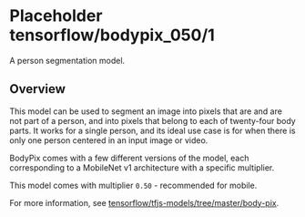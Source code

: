 # Placeholder tensorflow/bodypix_050/1
A person segmentation model.

<!-- module-type: image-segmentation -->
<!-- task: image-segmentation -->

## Overview
This model can be used to segment an image into pixels that are and are not part
of a person, and into pixels that belong to each of twenty-four body parts. It
works for a single person, and its ideal use case is for when there is only one
person centered in an input image or video.

BodyPix comes with a few different versions of the model, each corresponding to
a MobileNet v1 architecture with a specific multiplier.

This model comes with multiplier `0.50` - recommended for mobile.

For more information, see
[tensorflow/tfjs-models/tree/master/body-pix](https://github.com/tensorflow/tfjs-models/tree/master/body-pix).
